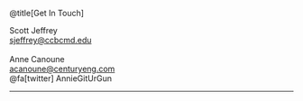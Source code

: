 <div class="slide-bg-style-left"></div><div class="slide-bg-style-right"></div>

@title[Get In Touch]

Scott Jeffrey <br/>
sjeffrey@ccbcmd.edu
<br/><br/>
Anne Canoune <br/>
acanoune@centuryeng.com <br/>
@fa[twitter] AnnieGitUrGun

---
